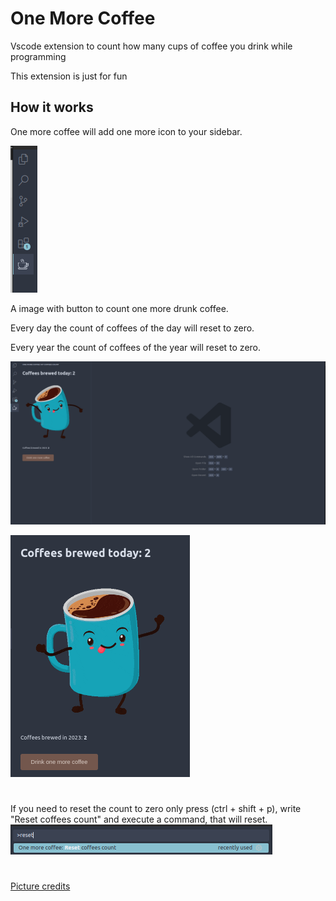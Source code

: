 # One More Coffee

Vscode extension to count how many cups of coffee you drink while programming

This extension is just for fun

## How it works

One more coffee will add one more icon to your sidebar.

![Image of icon that extension add in the side bar](/media/images/presentation/sidebar.png "One More Coffee icon")

A image with button to count one more drunk coffee. 

Every day the count of coffees of the day will reset to zero.

Every year the count of coffees of the year will reset to zero.

![Image of icon that extension add in the side bar](/media/images/presentation/full-view.png "Full view")

![A image of a coffee with button to count drunk coffee](/media/images/presentation/simple-view.png "Simple view")

#
If you need to reset the count to zero only press (ctrl + shift + p), write "Reset coffees count" and execute a command, that will reset.
![A image of a how command you will execute to reset a count](/media/images/presentation/command-reset.png "Command example")

#
[Picture credits](https://www.gifcen.com/wp-content/uploads/2022/08/coffee-gif.gif)